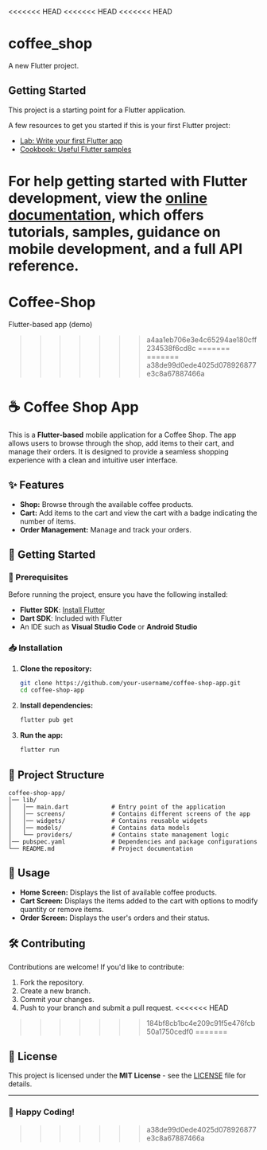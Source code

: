 <<<<<<< HEAD
<<<<<<< HEAD
<<<<<<< HEAD
# coffee_shop

A new Flutter project.

## Getting Started

This project is a starting point for a Flutter application.

A few resources to get you started if this is your first Flutter project:

- [Lab: Write your first Flutter app](https://docs.flutter.dev/get-started/codelab)
- [Cookbook: Useful Flutter samples](https://docs.flutter.dev/cookbook)

For help getting started with Flutter development, view the
[online documentation](https://docs.flutter.dev/), which offers tutorials,
samples, guidance on mobile development, and a full API reference.
=======
# Coffee-Shop
Flutter-based app (demo)
>>>>>>> a4aa1eb706e3e4c65294ae180cff234538f6cd8c
=======
=======
>>>>>>> a38de99d0ede4025d078926877e3c8a67887466a
# ☕ Coffee Shop App

This is a **Flutter-based** mobile application for a Coffee Shop. The app allows users to browse through the shop, add items to their cart, and manage their orders. It is designed to provide a seamless shopping experience with a clean and intuitive user interface.

## ✨ Features

- **Shop:** Browse through the available coffee products.
- **Cart:** Add items to the cart and view the cart with a badge indicating the number of items.
- **Order Management:** Manage and track your orders.

## 🚀 Getting Started

### 📌 Prerequisites

Before running the project, ensure you have the following installed:

- **Flutter SDK**: [Install Flutter](https://flutter.dev/docs/get-started/install)
- **Dart SDK**: Included with Flutter
- An IDE such as **Visual Studio Code** or **Android Studio**

### 📥 Installation

1. **Clone the repository:**
   ```sh
   git clone https://github.com/your-username/coffee-shop-app.git
   cd coffee-shop-app
   ```

2. **Install dependencies:**
   ```sh
   flutter pub get
   ```

3. **Run the app:**
   ```sh
   flutter run
   ```

## 📁 Project Structure

```
coffee-shop-app/
│── lib/
│   │── main.dart            # Entry point of the application
│   │── screens/             # Contains different screens of the app
│   │── widgets/             # Contains reusable widgets
│   │── models/              # Contains data models
│   └── providers/           # Contains state management logic
│── pubspec.yaml             # Dependencies and package configurations
└── README.md                # Project documentation
```

## 🎯 Usage

- **Home Screen:** Displays the list of available coffee products.
- **Cart Screen:** Displays the items added to the cart with options to modify quantity or remove items.
- **Order Screen:** Displays the user's orders and their status.

## 🛠️ Contributing

Contributions are welcome! If you'd like to contribute:
1. Fork the repository.
2. Create a new branch.
3. Commit your changes.
4. Push to your branch and submit a pull request.
<<<<<<< HEAD
>>>>>>> 184bf8cb1bc4e209c91f5e476fcb50a1750cedf0
=======

## 📜 License

This project is licensed under the **MIT License** - see the [LICENSE](LICENSE) file for details.

---
### 🚀 Happy Coding!
>>>>>>> a38de99d0ede4025d078926877e3c8a67887466a
